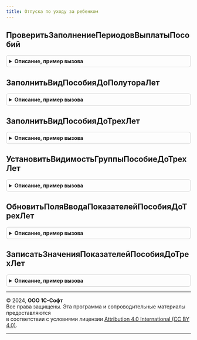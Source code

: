 ```yaml
---
title: Отпуска по уходу за ребенком
---
```



## ПроверитьЗаполнениеПериодовВыплатыПособий
<details style="margin: 1em 0; padding: 0.5em; border: 1px solid #ccc; border-radius: 6px;">

<summary style="font-weight: bold; cursor: pointer;">Описание, пример вызова</summary>

```bsl

// Проверяет значения периодов выплат пособий по уходу за ребенком
//
// Параметры:
//  Объект				 - ДокументОбъект - Проверяемый документ
//  Отказ				 - Булево - устанавливает в истина, если реквизиты заполнены не правильно.
//  ПроверяемыеРеквизиты - Массив - массив проверяемых реквизитов.
//  ДатаНачалаОтпуска	 - Дата - дата начала отпуска по уходу за ребенком.
//  ДатаОкончанияОтпуска - Дата - дата окончания отпуска по уходу за ребенком.
//
Процедура ПроверитьЗаполнениеПериодовВыплатыПособий(Объект, Отказ, ПроверяемыеРеквизиты, Знач ДатаНачалаОтпуска = Неопределено, Экспорт
```

Пример вызова
```bsl
ОтпускаПоУходуЗаРебенком.ПроверитьЗаполнениеПериодовВыплатыПособий(Объект, Отказ, ПроверяемыеРеквизиты, ДатаНачалаОтпуска, );
```
</details>

## ЗаполнитьВидПособияДоПолутораЛет
<details style="margin: 1em 0; padding: 0.5em; border: 1px solid #ccc; border-radius: 6px;">

<summary style="font-weight: bold; cursor: pointer;">Описание, пример вызова</summary>

```bsl

// Заполняет на форме вид расчета оплаты пособия отпуска по уходу за ребенком до полутора лет
//
// Параметры:
//  Форма	 - Управляемая форма.
//
Процедура ЗаполнитьВидПособияДоПолутораЛет(Форма) Экспорт
```

Пример вызова
```bsl
ОтпускаПоУходуЗаРебенком.ЗаполнитьВидПособияДоПолутораЛет(Форма) 
```
</details>

## ЗаполнитьВидПособияДоТрехЛет
<details style="margin: 1em 0; padding: 0.5em; border: 1px solid #ccc; border-radius: 6px;">

<summary style="font-weight: bold; cursor: pointer;">Описание, пример вызова</summary>

```bsl

// Заполняет на форме вид расчета оплаты пособия отпуска по уходу за ребенком до трех лет
//
// Параметры:
//  Форма	 - Управляемая форма.
//
Процедура ЗаполнитьВидПособияДоТрехЛет(Форма) Экспорт
```

Пример вызова
```bsl
ОтпускаПоУходуЗаРебенком.ЗаполнитьВидПособияДоТрехЛет(Форма) 
```
</details>

## УстановитьВидимостьГруппыПособиеДоТрехЛет
<details style="margin: 1em 0; padding: 0.5em; border: 1px solid #ccc; border-radius: 6px;">

<summary style="font-weight: bold; cursor: pointer;">Описание, пример вызова</summary>

```bsl

// Устанавливает на форме видимость группы пособие до трех лет
//
// Параметры:
//  Форма					 - Управляемая форма.
//  ГруппаПособиеДоТрехЛет	 - Строка - имя группы, хранящей реквизиты оплаты пособий по уходу за ребенком до трех лет
//
Процедура УстановитьВидимостьГруппыПособиеДоТрехЛет(Форма, ГруппаПособиеДоТрехЛет= "ГруппаПособиеДоТрехЛет") Экспорт
```

Пример вызова
```bsl
ОтпускаПоУходуЗаРебенком.УстановитьВидимостьГруппыПособиеДоТрехЛет(Форма, ГруппаПособиеДоТрехЛет);
```
</details>

## ОбновитьПоляВводаПоказателейПособияДоТрехЛет
<details style="margin: 1em 0; padding: 0.5em; border: 1px solid #ccc; border-radius: 6px;">

<summary style="font-weight: bold; cursor: pointer;">Описание, пример вызова</summary>

```bsl

Процедура ОбновитьПоляВводаПоказателейПособияДоТрехЛет(Форма, ДобавлятьЭлементыФормы = Истина, ДобавлятьРеквизитыФормы = Истина, ОтложенноеИзменение = Ложь) Экспорт
```

Пример вызова
```bsl
ОтпускаПоУходуЗаРебенком.ОбновитьПоляВводаПоказателейПособияДоТрехЛет(Форма, ДобавлятьЭлементыФормы, ДобавлятьРеквизитыФормы, ОтложенноеИзменение);
```
</details>

## ЗаписатьЗначенияПоказателейПособияДоТрехЛет
<details style="margin: 1em 0; padding: 0.5em; border: 1px solid #ccc; border-radius: 6px;">

<summary style="font-weight: bold; cursor: pointer;">Описание, пример вызова</summary>

```bsl

Процедура ЗаписатьЗначенияПоказателейПособияДоТрехЛет(Форма, ТекущийОбъект) Экспорт
```

Пример вызова
```bsl
ОтпускаПоУходуЗаРебенком.ЗаписатьЗначенияПоказателейПособияДоТрехЛет(Форма, ТекущийОбъект) 
```
</details>

---

© 2024, **ООО 1С-Софт**  
Все права защищены. Эта программа и сопроводительные материалы предоставляются  
в соответствии с условиями лицензии [Attribution 4.0 International (CC BY 4.0)](https://creativecommons.org/licenses/by/4.0/legalcode).

---
